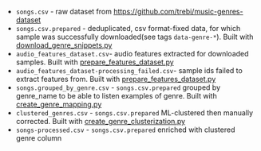 - `songs.csv` - raw dataset from https://github.com/trebi/music-genres-dataset
- `songs.csv.prepared` - deduplicated, csv format-fixed data, for which sample was successfully downloaded(see tags `data-genre-*`). Built with [download_genre_snippets.py](../download_genre_snippets.py)
- `audio_features_dataset.csv`- audio features extracted for downloaded samples. Built with [prepare_features_dataset.py](../prepare_features_dataset.py)
- `audio_features_dataset-processing_failed.csv`- sample ids failed to extract features from. Built with [prepare_features_dataset.py](../prepare_features_dataset.py)
- `songs.grouped_by_genre.csv` - `songs.csv.prepared` grouped by genre_name to be able to listen examples of genre. Built with [create_genre_mapping.py](../create_genre_mapping.py)
- `clustered_genres.csv` - `songs.csv.prepared` ML-clustered then manually corrected. Built with [create_genre_clusterization.py](../create_genre_clusterization.py)
- `songs-processed.csv` - `songs.csv.prepared` enriched with clustered genre column